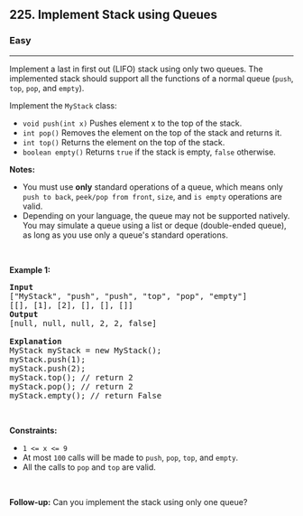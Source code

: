 <h2>225. Implement Stack using Queues</h2><h3>Easy</h3><hr><div style="user-select: auto;"><p style="user-select: auto;">Implement a last in first out (LIFO) stack using only two queues. The implemented stack should support all the functions of a normal queue (<code style="user-select: auto;">push</code>, <code style="user-select: auto;">top</code>, <code style="user-select: auto;">pop</code>, and <code style="user-select: auto;">empty</code>).</p>

<p style="user-select: auto;">Implement the <code style="user-select: auto;">MyStack</code> class:</p>

<ul style="user-select: auto;">
	<li style="user-select: auto;"><code style="user-select: auto;">void push(int x)</code> Pushes element x to the top of the stack.</li>
	<li style="user-select: auto;"><code style="user-select: auto;">int pop()</code> Removes the element on the top of the stack and returns it.</li>
	<li style="user-select: auto;"><code style="user-select: auto;">int top()</code> Returns the element on the top of the stack.</li>
	<li style="user-select: auto;"><code style="user-select: auto;">boolean empty()</code> Returns <code style="user-select: auto;">true</code> if the stack is empty, <code style="user-select: auto;">false</code> otherwise.</li>
</ul>

<p style="user-select: auto;"><b style="user-select: auto;">Notes:</b></p>

<ul style="user-select: auto;">
	<li style="user-select: auto;">You must use <strong style="user-select: auto;">only</strong> standard operations of a queue, which means only <code style="user-select: auto;">push to back</code>, <code style="user-select: auto;">peek/pop from front</code>, <code style="user-select: auto;">size</code>, and <code style="user-select: auto;">is empty</code> operations are valid.</li>
	<li style="user-select: auto;">Depending on your language, the queue may not be supported natively. You may simulate a queue using a list or deque (double-ended queue), as long as you use only a queue's standard operations.</li>
</ul>

<p style="user-select: auto;">&nbsp;</p>
<p style="user-select: auto;"><strong style="user-select: auto;">Example 1:</strong></p>

<pre style="user-select: auto;"><strong style="user-select: auto;">Input</strong>
["MyStack", "push", "push", "top", "pop", "empty"]
[[], [1], [2], [], [], []]
<strong style="user-select: auto;">Output</strong>
[null, null, null, 2, 2, false]

<strong style="user-select: auto;">Explanation</strong>
MyStack myStack = new MyStack();
myStack.push(1);
myStack.push(2);
myStack.top(); // return 2
myStack.pop(); // return 2
myStack.empty(); // return False
</pre>

<p style="user-select: auto;">&nbsp;</p>
<p style="user-select: auto;"><strong style="user-select: auto;">Constraints:</strong></p>

<ul style="user-select: auto;">
	<li style="user-select: auto;"><code style="user-select: auto;">1 &lt;= x &lt;= 9</code></li>
	<li style="user-select: auto;">At most <code style="user-select: auto;">100</code> calls will be made to <code style="user-select: auto;">push</code>, <code style="user-select: auto;">pop</code>, <code style="user-select: auto;">top</code>, and <code style="user-select: auto;">empty</code>.</li>
	<li style="user-select: auto;">All the calls to <code style="user-select: auto;">pop</code> and <code style="user-select: auto;">top</code> are valid.</li>
</ul>

<p style="user-select: auto;">&nbsp;</p>
<p style="user-select: auto;"><strong style="user-select: auto;">Follow-up:</strong> Can you implement the stack using only one queue?</p>
</div>
